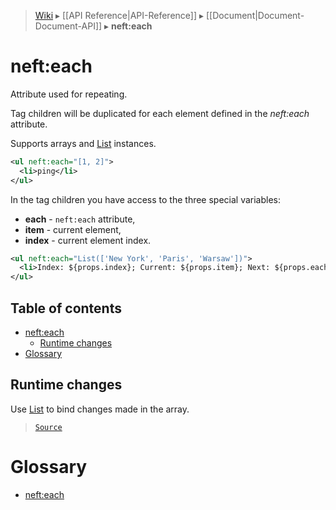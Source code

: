 > [Wiki](Home) ▸ [[API Reference|API-Reference]] ▸ [[Document|Document-Document-API]] ▸ **neft:each**

# neft:each

Attribute used for repeating.

Tag children will be duplicated for each
element defined in the *neft:each* attribute.

Supports arrays and [List](/Neft-io/neft/wiki/List-API#class-list) instances.

```xml
<ul neft:each="[1, 2]">
  <li>ping</li>
</ul>
```

In the tag children you have access to the three special variables:
- **each** - `neft:each` attribute,
- **item** - current element,
- **index** - current element index.

```xml
<ul neft:each="List(['New York', 'Paris', 'Warsaw'])">
  <li>Index: ${props.index}; Current: ${props.item}; Next: ${props.each[i+1]}</li>
</ul>
```

## Table of contents
* [neft:each](#nefteach)
  * [Runtime changes](#runtime-changes)
* [Glossary](#glossary)

## Runtime changes

Use [List](/Neft-io/neft/wiki/List-API#class-list) to bind changes made in the array.

> [`Source`](/Neft-io/neft/blob/b07f8471f0eea285e6ecaed7d5dc667674e2a4ae/src/document/file/parse/iterators.litcoffee#runtime-changes)

# Glossary

- [neft:each](#neft:each)

